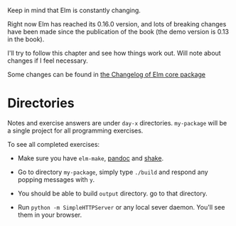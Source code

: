 Keep in mind that Elm is constantly changing.

Right now Elm has reached its 0.16.0 version, and lots of breaking changes have been made
since the publication of the book (the demo version is 0.13 in the book).

I'll try to follow this chapter and see how things work out.
Will note about changes if I feel necessary.

Some changes can be found in [the Changelog of Elm core package](https://github.com/elm-lang/core/blob/master/changelog.md)

# Directories

Notes and exercise answers are under `day-x` directories.
`my-package` will be a single project for all programming exercises.

To see all completed exercises:

* Make sure you have `elm-make`, [pandoc](http://pandoc.org/) and [shake](http://shakebuild.com/).

* Go to directory `my-package`, simply type `./build` and respond any popping messages with `y`.

* You should be able to build `output` directory. go to that directory.

* Run `python -m SimpleHTTPServer` or any local sever daemon. You'll see them in your browser.
